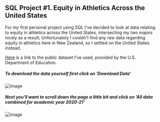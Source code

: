 ## SQL Project #1. Equity in Athletics Across the United States

For my first personal project using SQL I've decided to look at data relating to equity in athletics across the United States, intersecting my two majors nicely as a result; Unfortunately I couldn't find any raw data regarding equity in athletics here in New Zealand, so I settled on the United States instead. 

[Here](https://ope.ed.gov/athletics/#/) is a link to the public dataset I've used, provided by the U.S. Department of Education.

##### To download the data yourself first click on 'Download Data'
![image](https://user-images.githubusercontent.com/105367716/169646391-d8b1949e-2f69-4cbb-83ee-772d76143e0e.png)


##### Next you'll want to scroll down the page a little bit and click on 'All data combined for academic year 2020-21'
![image](https://user-images.githubusercontent.com/105367716/169646799-462b4ecd-2037-4e30-8e48-d1140aa421d0.png)

